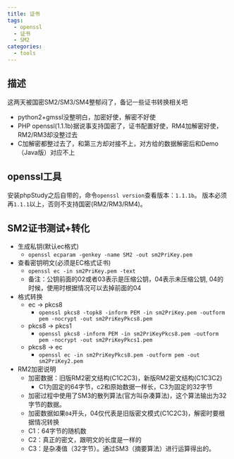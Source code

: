 ```yaml
---
title: 证书
tags: 
  - openssl
  - 证书
  - SM2
categories: 
  - tools
---
```


## 描述

这两天被国密SM2/SM3/SM4整郁闷了，备记一些证书转换相关吧

+ python2+gmssl没整明白，加密好使，解密不好使
+ PHP openssl(1.1.1b)据说事支持国密了，证书配置好使，RM4加解密好使，RM2/RM3却没整过去
+ C加解密都整过去了，和第三方却对接不上，对方给的数据解密后和Demo（Java版）对应不上

## openssl工具

安装phpStudy之后自带的，命令`openssl version`查看版本：`1.1.1b`。
版本必须再`1.1.1`以上，否则不支持国密(RM2/RM3/RM4)。

## SM2证书测试+转化

+ 生成私钥(默认ec格式)
  + `openssl ecparam -genkey -name SM2 -out sm2PriKey.pem`
+ 查看密钥明文(必须是EC格式证书)
  + `openssl ec -in sm2PriKey.pem -text`
  + 备注：公钥前面的02或者03表示是压缩公钥，04表示未压缩公钥, 04的时候，使用时根据情况可以去掉前面的04
+ 格式转换
  + ec -> pkcs8
    + `openssl pkcs8 -topk8 -inform PEM -in sm2PriKey.pem -outform pem -nocrypt -out sm2PriKeyPkcs8.pem`
  + pkcs8 -> pkcs1
    + `openssl pkcs8 -inform PEM -in sm2PriKeyPkcs8.pem -outform pem -nocrypt -out sm2PriKeyPkcs1.pem`
  + pkcs8 -> ec
    + `openssl ec -in sm2PriKeyPkcs8.pem -outform pem -out sm2PriKey2.pem`
+ RM2加密说明
  + 加密数据：旧版RM2密文结构(C1C2C3)，新版RM2密文结构(C1C3C2)
    + C1为固定的64字节，c2和原始数据一样长，C3为固定的32字节
  + 加密过程中使用了SM3的散列算法(官方叫杂凑算法)，这个算法输出为32字节的数据。
  + 加密数据如果`04`开头，04仅代表是旧版密文模式(C1C2C3)，解密时要根据情况转换
  + C1：64字节的随机数
  + C2：真正的密文，跟明文的长度是一样的
  + C3：是杂凑值（32字节）。通过SM3（摘要算法）进行运算得出的。
